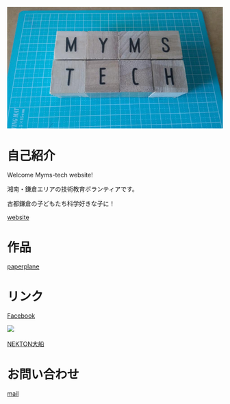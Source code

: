 ![](./images/myms-tech.jpg)

# 自己紹介

Welcome Myms-tech website!

湘南・鎌倉エリアの技術教育ボランティアです。

古都鎌倉の子どもたち科学好きな子に！

[website](https://shimodash.github.io/Myms-tech)

# 作品
[paperplane](./paperplane/paperplane.pdf)

# リンク
[Facebook](https://www.facebook.com/mymstech)

![](http://www.nespa-ad.co.jp/nekton/imgs/logo.png)

[NEKTON大船](http://www.nespa-ad.co.jp/nekton/)


# お問い合わせ
[mail](mailto:sbt.shimoda@gmail.com)

